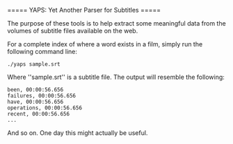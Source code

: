 ===== YAPS: Yet Another Parser for Subtitles =====

The purpose of these tools is to help extract some meaningful data
from the volumes of subtitle files available on the web.

For a complete index of where a word exists in a film, simply run the
following command line:

    ./yaps sample.srt

Where ''sample.srt'' is a subtitle file.  The output will resemble the
following:

    been, 00:00:56.656
    failures, 00:00:56.656
    have, 00:00:56.656
    operations, 00:00:56.656
    recent, 00:00:56.656
    ...

And so on.  One day this might actually be useful.
